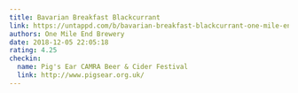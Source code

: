 ```yaml
---
title: Bavarian Breakfast Blackcurrant
link: https://untappd.com/b/bavarian-breakfast-blackcurrant-one-mile-end-brewery/2899226
authors: One Mile End Brewery
date: 2018-12-05 22:05:18
rating: 4.25
checkin:
  name: Pig's Ear CAMRA Beer & Cider Festival
  link: http://www.pigsear.org.uk/
---
```

